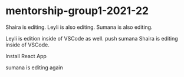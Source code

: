 # mentorship-group1-2021-22

Shaira is editing. 
Leyli is also editing.
Sumana is also editing.


Leyli is edition inside of VSCode as well.
push sumana
Shaira is editing inside of VSCode. 

Install React App

sumana is editing again